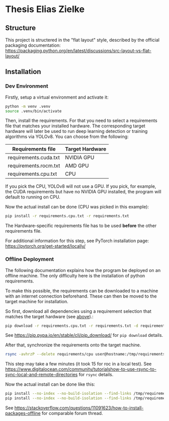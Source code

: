 # Thesis Elias Zielke

## Structure

This project is structered in the "flat layout" style, described by the official packaging documentation: <https://packaging.python.org/en/latest/discussions/src-layout-vs-flat-layout/>

## Installation

### Dev Environment

Firstly, setup a virtual environment and activate it:

```bash
python -m venv .venv
source .venv/bin/activate
```

Then, install the requirements. For that you need to select a requirements file that matches your installed hardware. The corresponding target hardware will later be used to run deep learning detection or training algorithms via YOLOv8. You can choose from the following:

| Requirements file     | Target Hardware |
| --------------------- | --------------- |
| requirements.cuda.txt | NVIDIA GPU      |
| requirements.rocm.txt | AMD GPU         |
| requirements.cpu.txt  | CPU             |

If you pick the CPU, YOLOv8 will not use a GPU. If you pick, for example, the CUDA requirements but have no NVIDIA GPU installed, the program will default to running on CPU.

Now the actual install can be done (CPU was picked in this example):

```bash
pip install -r requirements.cpu.txt -r requirements.txt
```

The Hardware-specific requirements file has to be used **before** the other requirements file.

For additional information for this step, see PyTorch installation page: <https://pytorch.org/get-started/locally/>

### Offline Deployment

The following documentation explains how the program be deployed on an offline machine. The only difficulty here is the installation of python requirements.

To make this possible, the requirements can be downloaded to a machine with an internet connection beforehand. These can then be moved to the target machine for installation.

So first, download all dependencies using a requirement selection that matches the target hardware (see [above](#dev-environment)).:

```bash
pip download -r requirements.cpu.txt -r requirements.txt -d requirements/cpu
```

See <https://pip.pypa.io/en/stable/cli/pip_download/> for `pip download` details.

After that, synchronize the requirements onto the target machine.

```bash
rsync -avhrzP --delete requirements/cpu user@hostname:/tmp/requirements
```

This step may take a few minutes (it took 15 for roc in a local test). See <https://www.digitalocean.com/community/tutorialshow-to-use-rsync-to-sync-local-and-remote-directories> for `rsync` details.

Now the actual install can be done like this:

```bash
pip install --no-index --no-build-isolation --find-links /tmp/requirements/ wheel
pip install --no-index --no-build-isolation --find-links /tmp/requirements/ -r requirements.cpu.txt -r requirements.txt
```

See <https://stackoverflow.com/questions/11091623/how-to-install-packages-offline> for comparable forum thread.
